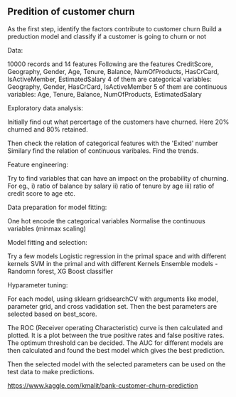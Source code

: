Predition of customer churn
---------------------------

As the first step, identify the factors contribute to customer churn
Build a preduction model and classify if a customer is going to churn or not


Data:

10000 records and 14 features
Following are the features
CreditScore, Geography, Gender, Age, Tenure, Balance, NumOfProducts, HasCrCard, IsActiveMember, EstimatedSalary
4 of them are categorical variables: Geography, Gender, HasCrCard, IsActiveMember
5 of them are continuous variables: Age, Tenure, Balance, NumOfProducts, EstimatedSalary


Exploratory data analysis:

Initially find out what percertage of the customers have churned.
Here 20% churned and 80% retained.

Then check the relation of categorical features with the 'Exited' number
Similary find the relation of continuous varibales.
Find the trends.


Feature engineering:

Try to find variables that can have an impact on the probability of churning.
For eg., i) ratio of balance by salary
ii) ratio of tenure by age
iii) ratio of credit score to age etc.


Data preparation for model fitting:

One hot encode the categorical variables
Normalise the continuous variables (minmax scaling)

Model fitting and selection:

Try a few models
Logistic regression in the primal space and with different kernels
SVM in the primal and with different Kernels
Ensemble models - Randomn forest, XG Boost classifier

Hyparameter tuning:

For each model, using sklearn gridsearchCV with arguments like model, parameter grid, and cross vadidation set.
Then the best parameters are selected based on best_score.

The ROC (Receiver operating Characteristic) curve is then calculated and plotted. 
It is a plot between the true positive rates and false positive rates.
The optimum threshold can be decided.
The AUC for different models are then calculated and found the best model 
which gives the best prediction.

Then the selected model with the selected parameters can be used on the test data to make predictions.


https://www.kaggle.com/kmalit/bank-customer-churn-prediction